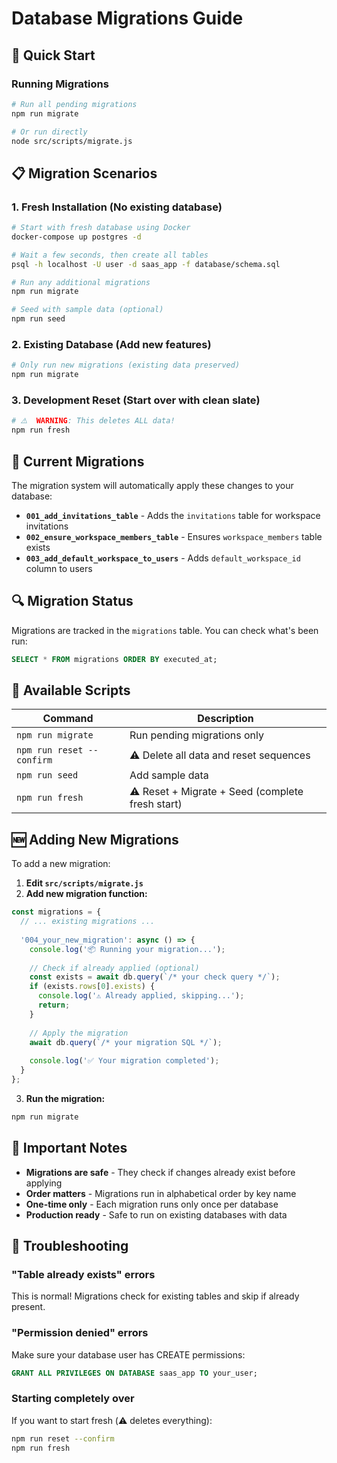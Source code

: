 # Database Migrations Guide

## 🚀 Quick Start

### Running Migrations

```bash
# Run all pending migrations
npm run migrate

# Or run directly
node src/scripts/migrate.js
```

## 📋 Migration Scenarios

### 1. **Fresh Installation** (No existing database)
```bash
# Start with fresh database using Docker
docker-compose up postgres -d

# Wait a few seconds, then create all tables
psql -h localhost -U user -d saas_app -f database/schema.sql

# Run any additional migrations
npm run migrate

# Seed with sample data (optional)
npm run seed
```

### 2. **Existing Database** (Add new features)
```bash
# Only run new migrations (existing data preserved)
npm run migrate
```

### 3. **Development Reset** (Start over with clean slate)
```bash
# ⚠️  WARNING: This deletes ALL data!
npm run fresh
```

## 🎯 Current Migrations

The migration system will automatically apply these changes to your database:

- **`001_add_invitations_table`** - Adds the `invitations` table for workspace invitations
- **`002_ensure_workspace_members_table`** - Ensures `workspace_members` table exists  
- **`003_add_default_workspace_to_users`** - Adds `default_workspace_id` column to users

## 🔍 Migration Status

Migrations are tracked in the `migrations` table. You can check what's been run:

```sql
SELECT * FROM migrations ORDER BY executed_at;
```

## 📝 Available Scripts

| Command | Description |
|---------|-------------|
| `npm run migrate` | Run pending migrations only |
| `npm run reset --confirm` | ⚠️ Delete all data and reset sequences |
| `npm run seed` | Add sample data |
| `npm run fresh` | ⚠️ Reset + Migrate + Seed (complete fresh start) |

## 🆕 Adding New Migrations

To add a new migration:

1. **Edit `src/scripts/migrate.js`**
2. **Add new migration function:**

```javascript
const migrations = {
  // ... existing migrations ...
  
  '004_your_new_migration': async () => {
    console.log('📦 Running your migration...');
    
    // Check if already applied (optional)
    const exists = await db.query(`/* your check query */`);
    if (exists.rows[0].exists) {
      console.log('⚠️ Already applied, skipping...');
      return;
    }
    
    // Apply the migration
    await db.query(`/* your migration SQL */`);
    
    console.log('✅ Your migration completed');
  }
};
```

3. **Run the migration:**

```bash
npm run migrate
```

## 🚨 Important Notes

- **Migrations are safe** - They check if changes already exist before applying
- **Order matters** - Migrations run in alphabetical order by key name
- **One-time only** - Each migration runs only once per database
- **Production ready** - Safe to run on existing databases with data

## 🔧 Troubleshooting

### "Table already exists" errors
This is normal! Migrations check for existing tables and skip if already present.

### "Permission denied" errors  
Make sure your database user has CREATE permissions:

```sql
GRANT ALL PRIVILEGES ON DATABASE saas_app TO your_user;
```

### Starting completely over
If you want to start fresh (⚠️ deletes everything):

```bash
npm run reset --confirm
npm run fresh
```
